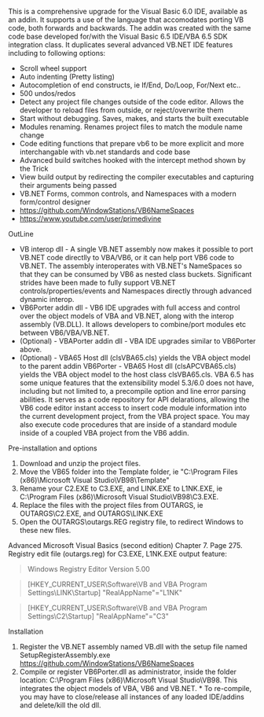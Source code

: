 
This is a comprehensive upgrade for the Visual Basic 6.0 IDE, available as an addin.  It supports a use of the language that accomodates porting VB code, both forwards and backwards.  The addin was created with the same code base developed for/with the Visual Basic 6.5 IDE/VBA 6.5 SDK integration class.  It duplicates several advanced VB.NET IDE features including to following options:
* Scroll wheel support
* Auto indenting (Pretty listing)
* Autocompletion of end constructs, ie If/End, Do/Loop, For/Next etc..
* 500 undos/redos
* Detect any project file changes outside of the code editor.  Allows the developer to reload files from outside, or reject/overwrite them
* Start without debugging.  Saves, makes, and starts the built executable
* Modules renaming.  Renames project files to match the module name change
* Code editing functions that prepare vb6 to be more explicit and more interchangable with vb.net standards and code base
* Advanced build switches hooked with the intercept method shown by the Trick
* View build output by redirecting the compiler executables and capturing their arguments being passed
* VB.NET Forms, common controls, and Namespaces with a modern form/control designer
* https://github.com/WindowStations/VB6NameSpaces
* https://www.youtube.com/user/primedivine

OutLine
* VB interop dll - A single VB.NET assembly now makes it possible to port VB.NET code directlly to VBA/VB6, or it can help port VB6 code to VB.NET.  The assembly interoperates with VB.NET's NameSpaces so that they can be consumed by VB6 as nested class buckets.  Significant strides have been made to fully support VB.NET controls/properties/events and Namespaces directly through advanced dynamic interop.
* VB6Porter addin dll - VB6 IDE upgrades with full access and control over the object models of VBA and VB.NET, along with the interop assembly (VB.DLL).  It allows developers to combine/port modules etc between VB6/VBA/VB.NET. 
* (Optional) - VBAPorter addin dll - VBA IDE upgrades similar to VB6Porter above.
* (Optional) - VBA65 Host dll (clsVBA65.cls) yields the VBA object model to the parent addin VB6Porter - VBA65 Host dll (clsAPCVBA65.cls) yields the  VBA object model to the host class clsVBA65.cls.  VBA 6.5 has some unique features that the extensibility model 5.3/6.0 does not have, including but not limited to, a precompile option and line error parsing abilities.  It serves as a code repository for API delarations, allowing the VB6 code editor instant access to insert code module information into the current development project, from the VBA project space. You may also execute code procedures that are inside of a standard module inside of a coupled VBA project from the VB6 addin.


Pre-installation and options
1. Download and unzip the project files.
2. Move the VB65 folder into the Template folder, ie "C:\Program Files (x86)\Microsoft Visual Studio\VB98\Template"
3. Rename your C2.EXE to C3.EXE, and LINK.EXE to L1NK.EXE, ie C:\Program Files (x86)\Microsoft Visual Studio\VB98\C3.EXE.
4. Replace the files with the project files from OUTARGS, ie OUTARGS\C2.EXE, and OUTARGS\LINK.EXE
5. Open the OUTARGS\outargs.REG registry file, to redirect Windows to these new files.

Advanced Microsoft Visual Basics (second edition) Chapter 7. Page 275.
Registry edit file (outargs.reg) for C3.EXE, L1NK.EXE output feature:

   >Windows Registry Editor Version 5.00
 
   >[HKEY_CURRENT_USER\Software\VB and VBA Program Settings\LINK\Startup]
   >"RealAppName"="L1NK"

   >[HKEY_CURRENT_USER\Software\VB and VBA Program Settings\C2\Startup]
   >"RealAppName"="C3"


Installation
1. Register the VB.NET assembly named VB.dll with the setup file named SetupRegisterAssembly.exe https://github.com/WindowStations/VB6NameSpaces
3. Compile or register VB6Porter.dll as administrator, inside the folder location: C:\Program Files (x86)\Microsoft Visual Studio\VB98.  This integrates the object models of VBA, VB6 and VB.NET.  * To re-compile, you may have to close/release all instances of any loaded IDE/addins and delete/kill the old dll.



